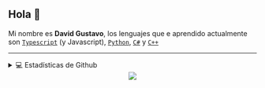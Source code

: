 ## Hola 👋

Mi nombre es **David Gustavo**, los lenguajes que e aprendido actualmente son [`Typescript`] (y Javascript), [`Python`], [`C#`] y [`C++`]

---

<details> 
  <summary>💻 Estadísticas de Github</summary>
  <div>
    <h2 align="center">Estadis</h2>
      <br/>
        <p align="center">
          <a href="https://github.com/Phamzito/">
          <img src="https://github-readme-stats.vercel.app/api/top-langs?locale=es&hide_title=false&layout=compact&card_width=320&langs_count=5&theme=blue-green&hide_border=true&username=phamzito" alt="Phamzito" />
          <img src="https://github-readme-stats.vercel.app/api/wakatime?username=@Pham&theme=blue-green&locale=es&layout=compact&hide_border=true"/>
          </a>
        </p>
        <p align="center">
          <a href="https://github.com/Phamzito/">
          <img width="49.5%" src="https://github-readme-stats.vercel.app/api?hide_title=false&hide_rank=false&show_icons=true&include_all_commits=true&count_private=true&disable_animations=false&theme=blue-green&locale=es&hide_border=true&username=phamzito" />
          <img width="49.5%" src="https://github-readme-streak-stats.herokuapp.com/?user=Phamzito&theme=blue-green&hide_border=true" />
          </a>
       </p>
     <br>
  </div>    
</details>

<div align="center">

  <img src="https://visitor-badge.laobi.icu/badge?page_id=phamzito.phamzito&left_color=darkslategray&right_color=darkcyan&left_text=VISITAS"  />
</div>

<!--Links-->

[`typescript`]: https://www.typescriptlang.org/
[`python`]: https://www.python.org/
[`c#`]: https://visualstudio.microsoft.com/
[`c++`]: https://visualstudio.microsoft.com/
[`github readme stats`]: https://github.com/anuraghazra/github-readme-stats

